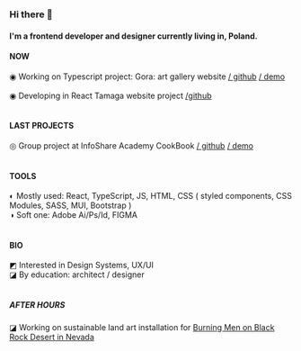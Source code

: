 ### Hi there 👋

#### I'm a frontend developer and designer currently living in, Poland.

#### NOW

◉ Working on Typescript project: Gora: art gallery website [/ github](https://github.com/agatagree/goraArt) [ / demo](https://gora0-8bdf5.web.app/)
<br>
<br>
◉ Developing in React Tamaga website project [/github](https://github.com/agatagree/tamaga-website)
<br>
<br>

#### LAST PROJECTS

◎ Group project at InfoShare Academy CookBook [/ github](https://github.com/infoshareacademy/jfdzr7-team-devs) [ / demo](https://infoshareacademy.github.io/jfdzr7-team-devs/?fbclid=IwAR2moRIJfiOdi9pUWVL-SqmFEi7Jnl18cY-MA3HzgrPpTWLpUJlroYfqAto)
<br>
<br>

#### TOOLS

◐ Mostly used:  React, TypeScript, JS, HTML, CSS ( styled components, CSS Modules, SASS, MUI, Bootstrap )
<br>
◑ Soft one: Adobe Ai/Ps/Id, FIGMA
<br>
<br>

#### BIO


◩ Interested in Design Systems, UX/UI
<br>
◪ By education: architect / designer
<br>
<br>


##### AFTER HOURS

◪ Working on sustainable land art installation for [Burning Men on Black Rock Desert in Nevada](https://medium.com/beyond-burning-man/prototyping-with-the-lagi-2020-teams-at-fly-ranch-b131f23f2c5a)
<br>


